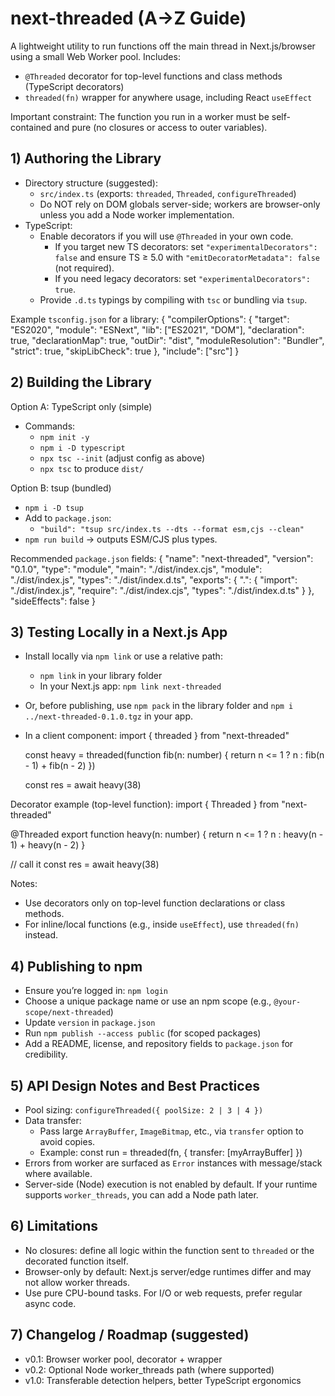 # next-threaded (A→Z Guide)

A lightweight utility to run functions off the main thread in Next.js/browser using a small Web Worker pool.
Includes:

- `@Threaded` decorator for top-level functions and class methods (TypeScript decorators)
- `threaded(fn)` wrapper for anywhere usage, including React `useEffect`

Important constraint: The function you run in a worker must be self-contained and pure (no closures or access to outer variables).

## 1) Authoring the Library

- Directory structure (suggested):
  - `src/index.ts` (exports: `threaded`, `Threaded`, `configureThreaded`)
  - Do NOT rely on DOM globals server-side; workers are browser-only unless you add a Node worker implementation.
- TypeScript:
  - Enable decorators if you will use `@Threaded` in your own code.
    - If you target new TS decorators: set `"experimentalDecorators": false` and ensure TS ≥ 5.0 with `"emitDecoratorMetadata": false` (not required).
    - If you need legacy decorators: set `"experimentalDecorators": true`.
  - Provide `.d.ts` typings by compiling with `tsc` or bundling via `tsup`.

Example `tsconfig.json` for a library:
{
"compilerOptions": {
"target": "ES2020",
"module": "ESNext",
"lib": ["ES2021", "DOM"],
"declaration": true,
"declarationMap": true,
"outDir": "dist",
"moduleResolution": "Bundler",
"strict": true,
"skipLibCheck": true
},
"include": ["src"]
}

## 2) Building the Library

Option A: TypeScript only (simple)

- Commands:
  - `npm init -y`
  - `npm i -D typescript`
  - `npx tsc --init` (adjust config as above)
  - `npx tsc` to produce `dist/`

Option B: tsup (bundled)

- `npm i -D tsup`
- Add to `package.json`:
  - `"build": "tsup src/index.ts --dts --format esm,cjs --clean"`
- `npm run build` → outputs ESM/CJS plus types.

Recommended `package.json` fields:
{
"name": "next-threaded",
"version": "0.1.0",
"type": "module",
"main": "./dist/index.cjs",
"module": "./dist/index.js",
"types": "./dist/index.d.ts",
"exports": {
".": {
"import": "./dist/index.js",
"require": "./dist/index.cjs",
"types": "./dist/index.d.ts"
}
},
"sideEffects": false
}

## 3) Testing Locally in a Next.js App

- Install locally via `npm link` or use a relative path:
  - `npm link` in your library folder
  - In your Next.js app: `npm link next-threaded`
- Or, before publishing, use `npm pack` in the library folder and `npm i ../next-threaded-0.1.0.tgz` in your app.
- In a client component:
  import { threaded } from "next-threaded"

  const heavy = threaded(function fib(n: number) {
  return n <= 1 ? n : fib(n - 1) + fib(n - 2)
  })

  const res = await heavy(38)

Decorator example (top-level function):
import { Threaded } from "next-threaded"

@Threaded
export function heavy(n: number) {
return n <= 1 ? n : heavy(n - 1) + heavy(n - 2)
}

// call it
const res = await heavy(38)

Notes:

- Use decorators only on top-level function declarations or class methods.
- For inline/local functions (e.g., inside `useEffect`), use `threaded(fn)` instead.

## 4) Publishing to npm

- Ensure you’re logged in: `npm login`
- Choose a unique package name or use an npm scope (e.g., `@your-scope/next-threaded`)
- Update `version` in `package.json`
- Run `npm publish --access public` (for scoped packages)
- Add a README, license, and repository fields to `package.json` for credibility.

## 5) API Design Notes and Best Practices

- Pool sizing: `configureThreaded({ poolSize: 2 | 3 | 4 })`
- Data transfer:
  - Pass large `ArrayBuffer`, `ImageBitmap`, etc., via `transfer` option to avoid copies.
  - Example:
    const run = threaded(fn, { transfer: [myArrayBuffer] })
- Errors from worker are surfaced as `Error` instances with message/stack where available.
- Server-side (Node) execution is not enabled by default. If your runtime supports `worker_threads`, you can add a Node path later.

## 6) Limitations

- No closures: define all logic within the function sent to `threaded` or the decorated function itself.
- Browser-only by default: Next.js server/edge runtimes differ and may not allow worker threads.
- Use pure CPU-bound tasks. For I/O or web requests, prefer regular async code.

## 7) Changelog / Roadmap (suggested)

- v0.1: Browser worker pool, decorator + wrapper
- v0.2: Optional Node worker_threads path (where supported)
- v1.0: Transferable detection helpers, better TypeScript ergonomics
